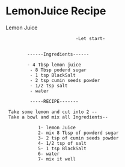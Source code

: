 # LemonJuice Recipe

Lemon Juice

                              -Let start-


            ------Ingredients------
            
            - 4 Tbsp lemon juice
             - 8 Tbsp poderd sugar
             - 1 tsp BlackSalt
             - 2 tsp cumin seeds powder
             - 1/2 tsp salt
             - water

             -----RECIPE-------

     Take some lemon and cut into 2 -- 
     Take a bowl and mix all Ingredients--

                1- lemon Juice
                2- mix 8 Tbsp of powderd sugar
                3- 2 tsp of cumin seeds powder
                4- 1/2 tsp of salt
                5- 1 tsp BlackSalt
                6- water
                7- mix it well             
